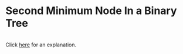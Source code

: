 # Second Minimum Node In a Binary Tree 

~~~java

~~~

Click [here](Explanation.md) for an explanation.


